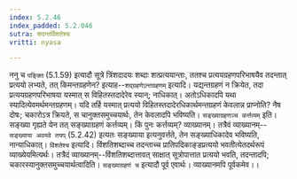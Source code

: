 ```yaml
---
index: 5.2.46
index_padded: 5.2.046
sutra: शदन्तर्विशतेश्च
vritti: nyasa

---
```

ननु च `पङ्क्ति` (5.1.59) इत्यादौ सूत्रे त्रिंशदादयः शब्दाः शत्प्रत्ययान्ताः, ततश्च प्रत्ययग्रहणपरिभाषयैव तदन्तात् प्रत्ययो लभ्यते, तत् किमन्तग्रहणेन? इत्याह--`शद्ग्रहणेऽन्तग्रहणम्` इत्यादि। यद्यन्तग्रहणं न क्रियेत, तदा प्रत्ययग्रहणपरिभाषया यस्मात् स विहितस्तदादेरेव स्यान्; नाधिकात्। अतोऽधिकादपि यथा स्यादित्येवमर्थमन्तग्रहणम्। यदि तर्हि यस्मात् प्रत्ययो विहितस्तदादेरधिकार्थमन्तग्रहणं केवलान्न प्राप्नोति? नैष दोषः; चकारोऽत्र क्रियते, स चानुक्तसमुच्चयार्थः, तेन केवलादपि भविष्यति। `सङ्ख्याग्रहणञ्च कर्त्तव्यम्` इति। सङ्ख्या गृह्यते येन तत् सङ्ख्याग्रहणं कर्त्तव्यम्। किं पुनः कर्त्तव्यम्? व्याख्यानम्। तत्रैवं व्याख्यानम्--`सङ्ख्याया अवयवे तयप्` (5.2.42) इत्यतः सङ्ख्याया इत्यनुवर्त्तते, तेन सङ्ख्याधिकादेव भविष्यति, नान्याधिकात्।
`विंशतेश्च` इत्यादि। विंशतिशब्दाच्च तदन्ताच्च प्रातिपदिकाङ्डप्रत्ययो भवतीत्येतदर्थरूपं व्याख्येयमित्यर्थः। तत्रैदं व्याख्यानम्--विंशतिशब्दात्तावत् साक्षात् सूत्रोपात्तात प्रत्ययो भवति, तदन्तादपि; चकारस्यानुक्तसमुच्चयार्थत्वादिति।
`सङ्ख्याग्रहणं च` इत्यादौ पूर्व एवार्थः। व्याख्यानमपि पूर्वकमेव।।